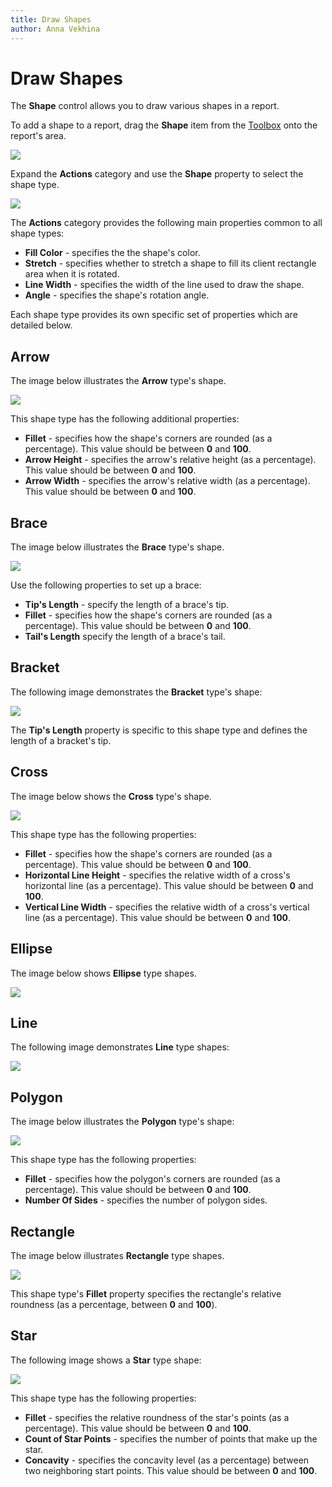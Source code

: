 ```yaml
---
title: Draw Shapes
author: Anna Vekhina
---
```

# Draw Shapes

The **Shape** control allows you to draw various shapes in a report.

To add a shape to a report, drag the **Shape** item from the [Toolbox](../../report-designer-tools/toolbox.md) onto the report's area.

![](../../../../images/eurd-web-add-shape-control-to-report.png)

Expand the **Actions** category and use the **Shape** property to select the shape type.

![](../../../../images/eurd-web-shape-control-select-type.png)

The **Actions** category provides the following main properties common to all shape types:

* **Fill Color** - specifies the the shape's color.
* **Stretch** - specifies whether to stretch a shape to fill its client rectangle area when it is rotated.
* **Line Width** - specifies the width of the line used to draw the shape.
* **Angle** - specifies the shape's rotation angle.

Each shape type provides its own specific set of properties which are detailed below.


## Arrow
The image below illustrates the **Arrow** type's shape.

![](../../../../images/eurd-web-shape-control-arrow-type.png)

This shape type has the following additional properties:  

* **Fillet** - specifies how the shape's corners are rounded (as a percentage). This value should be between **0** and **100**.
* **Arrow Height** - specifies the arrow's relative height (as a percentage). This value should be between **0** and **100**.
* **Arrow Width** - specifies the arrow's relative width (as a percentage). This value should be between **0** and **100**.
 

## Brace
The image below illustrates the **Brace** type's shape.

![](../../../../images/eurd-web-shape-control-brace-type.png)

Use the following properties to set up a brace:

* **Tip's Length** -  specify the length of a brace's tip.
* **Fillet** - specifies how the shape's corners are rounded (as a percentage). This value should be between **0** and **100**.
* **Tail's Length** specify the length of a brace's tail.


## Bracket

The following image demonstrates the **Bracket** type's shape:

![](../../../../images/eurd-web-shape-control-bracket-type.png)

The **Tip's Length** property is specific to this shape type and defines the length of a bracket's tip.

## Cross

The image below shows the **Cross** type's shape.

![](../../../../images/eurd-web-shape-control-cross-type.png)

This shape type has the following properties:

* **Fillet** - specifies how the shape's corners are rounded (as a percentage). This value should be between **0** and **100**.
* **Horizontal Line Height** - specifies the relative width of a cross's horizontal line (as a percentage). This value should be between **0** and **100**.
* **Vertical Line Width** - specifies the relative width of a cross's vertical line (as a percentage). This value should be between **0** and **100**.

## Ellipse

The image below shows **Ellipse** type shapes.

![](../../../../images/eurd-web-shape-control-ellipse-type.png)


## Line

The following image demonstrates **Line** type shapes:

![](../../../../images/eurd-web-shape-control-line-type.png)


## Polygon

The image below illustrates the **Polygon** type's shape:

![](../../../../images/eurd-web-shape-control-polygon-type.png)

This shape type has the following properties:

* **Fillet** - specifies how the polygon's corners are rounded (as a percentage). This value should be between **0** and **100**.
* **Number Of Sides** - specifies the number of polygon sides.


## Rectangle

The image below illustrates **Rectangle** type shapes.

![](../../../../images/eurd-web-shape-control-rectangle-type.png)

This shape type's **Fillet** property specifies the rectangle's relative roundness (as a percentage, between **0** and **100**). 

## Star

The following image shows a **Star** type shape:

![](../../../../images/eurd-web-shape-control-star-type.png)

This shape type has the following properties:

* **Fillet** - specifies the relative roundness of the star's points (as a percentage). This value should be between **0** and **100**.
* **Count of Star Points** - specifies the number of points that make up the star.
* **Concavity** - specifies the concavity level (as a percentage) between two neighboring start points. This value should be between **0** and **100**.
